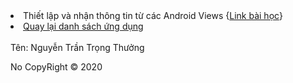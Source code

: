 <li><a>Thiết lập và nhận thông tin từ các Android Views</a>  {<a href="https://ngocminhtran.com/2018/09/24/thiet-lap-va-nhan-thong-tin-tu-cac-views/">Link bài học</a>}</li>
<li><a href="https://github.com/thuongnguyen55/Bai-Tap-Android/blob/master/README.md">Quay lại danh sách ứng dụng</a></li>
<br />
<a>Tên: Nguyễn Trần Trọng Thưởng</a>
<p>No CopyRight &copy; 2020</p>

